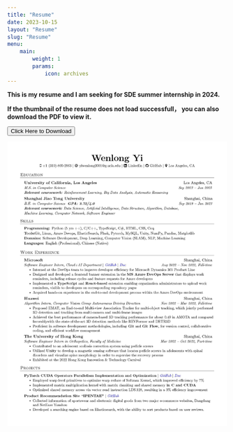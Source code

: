 ```yaml
---
title: "Resume"
date: 2023-10-15
layout: "Resume"
slug: "Resume"
menu:
    main:
        weight: 1
        params: 
            icon: archives
---
```


**This is my resume and I am seeking for SDE summer internship in 2024.**
**<p> If the thumbnail of the resume does not load successfull， you can also download the PDF to view it.</p>**
<button onclick="window.location.href='https://drive.google.com/file/d/1bgg7LrGB88VqpEhP5AGvI9TVFLvVIPos/view?usp=sharing';">
      Click Here to Download
</button>

![](Resume.jpg)
